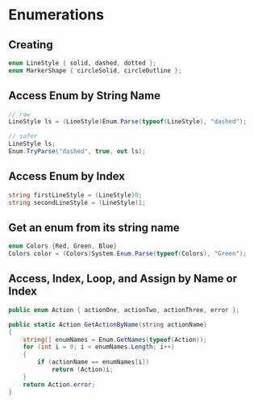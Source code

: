 # Enumerations

## Creating
```C#
enum LineStyle { solid, dashed, dotted };
enum MarkerShape { circleSolid, circleOutline };
```

## Access Enum by String Name
```cs
// raw
LineStyle ls = (LineStyle)Enum.Parse(typeof(LineStyle), "dashed");
```

```cs
// safer
LineStyle ls;
Enum.TryParse("dashed", true, out ls);
```

## Access Enum by Index
```cs
string firstLineStyle = (LineStyle)0;
string secondLineStyle = (LineStyle)1;
```

## Get an enum from its string name
```cs
enum Colors {Red, Green, Blue}
Colors color = (Colors)System.Enum.Parse(typeof(Colors), "Green");
```

## Access, Index, Loop, and Assign by Name or Index
```cs
public enum Action { actionOne, actionTwo, actionThree, error };

public static Action GetActionByName(string actionName)
{
    string[] enumNames = Enum.GetNames(typeof(Action));
    for (int i = 0; i < enumNames.Length; i++)
    {
        if (actionName == enumNames[i])
            return (Action)i;
    }
    return Action.error;
}
```
